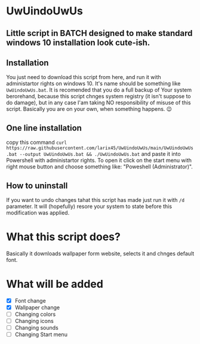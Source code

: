# UwUindoUwUs
Little script in BATCH designed to make standard windows 10 installation look cute-ish.
---




## Installation
You just need to download this script from here, and run it with administartor rights on windows 10. 
It's name should be something like `UwUindoUwUs.bat`.
It is recomended that you do a full backup of Your system berorehand, because this script chnges system registry (it isn't suppose to do damage), 
but in any case I'am taking NO responsibility of misuse of this script. Basically you are on your own, when something happens. :wink:

## One line installation
copy this command `curl https://raw.githubusercontent.com/larix45/UwUindoUwUs/main/UwUindoUwUs.bat --output UwUindoUwUs.bat && ./UwUindoUwUs.bat`
and paste it into Powershell with administartor rights. To open it click on the start menu with right mouse button and choose something like: "Poweshell (Administrator)".

## How to uninstall
If you want to undo changes tahat this script has made just run it with `/d` parameter. It will (hopefully) resore your system to state before this modification was applied.

# What this script does?
Basically it downloads wallpaper form website, selects it and chnges default font.

# What will be added
- [x] Font change
- [x] Wallpaper change
- [ ] Changing colors
- [ ] Changing icons
- [ ] Changing sounds
- [ ] Changing Start menu
